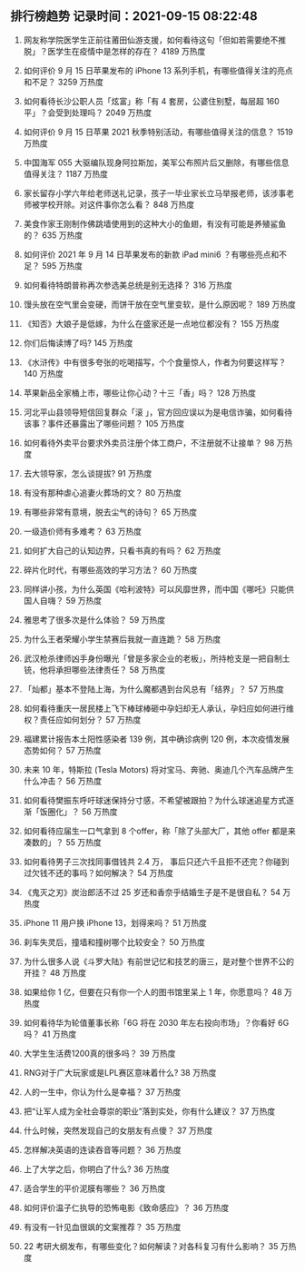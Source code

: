 
## 排行榜趋势 记录时间：2021-09-15 08:22:48
  
  1. 网友称学院医学生正前往莆田仙游支援，如何看待这句「但如若需要绝不推脱」？医学生在疫情中是怎样的存在？ 4189 万热度
    
  2. 如何评价 9 月 15 日苹果发布的 iPhone 13 系列手机，有哪些值得关注的亮点和不足？ 3259 万热度
    
  3. 如何看待长沙公职人员「炫富」称「有 4 套房，公婆住别墅，每层超 160 平」？会受到处理吗？ 2049 万热度
    
  4. 如何评价 9 月 15 日苹果 2021 秋季特别活动，有哪些值得关注的信息？ 1519 万热度
    
  5. 中国海军 055 大驱编队现身阿拉斯加，美军公布照片后又删除，有哪些信息值得关注？ 1187 万热度
    
  6. 家长留存小学六年给老师送礼记录，孩子一毕业家长立马举报老师，该涉事老师被学校开除。对这件事你怎么看？ 848 万热度
    
  7. 美食作家王刚制作佛跳墙使用到的这种大小的鱼翅，有没有可能是养殖鲨鱼的？ 635 万热度
    
  8. 如何评价 2021 年 9 月 14 日苹果发布的新款 iPad mini6 ？有哪些亮点和不足？ 595 万热度
    
  9. 如何看待特朗普称再次参选美总统是别无选择？ 316 万热度
    
  10. 馒头放在空气里会变硬，而饼干放在空气里变软，是什么原因呢？ 189 万热度
    
  11. 《知否》大娘子是低嫁，为什么在盛家还是一点地位都没有？ 155 万热度
    
  12. 你们后悔读博了吗? 145 万热度
    
  13. 《水浒传》中有很多夸张的吃喝描写，个个食量惊人，作者为何要这样写？ 140 万热度
    
  14. 苹果新品全家桶上市，哪些让你心动？十三「香」吗？ 128 万热度
    
  15. 河北平山县领导短信回复群众「滚 」，官方回应误以为是电信诈骗，如何看待该事？事件还暴露出了哪些问题？ 105 万热度
    
  16. 如何看待外卖平台要求外卖员注册个体工商户，不注册就不让接单？ 98 万热度
    
  17. 去大领导家，怎么谈提拔? 91 万热度
    
  18. 有没有那种虐心追妻火葬场的文？ 80 万热度
    
  19. 有哪些非常有意境，脱去尘气的诗句？ 65 万热度
    
  20. 一级造价师有多难考？ 63 万热度
    
  21. 如何扩大自己的认知边界，只看书真的有吗？ 62 万热度
    
  22. 碎片化时代，有哪些高效的学习方法？ 60 万热度
    
  23. 同样讲小孩，为什么英国《哈利波特》可以风靡世界，而中国《哪吒》只能供国人自嗨？ 59 万热度
    
  24. 雅思考了很多次是什么体验？ 59 万热度
    
  25. 为什么王者荣耀小学生禁赛后我就一直连跪？ 58 万热度
    
  26. 武汉枪杀律师凶手身份曝光「曾是多家企业的老板」，所持枪支是一把自制土铳，他将承担哪些法律责任？ 58 万热度
    
  27. 「灿都」基本不登陆上海，为什么魔都遇到台风总有「结界」？ 57 万热度
    
  28. 如何看待重庆一居民楼上飞下棒球棒砸中孕妇却无人承认，孕妇应如何进行维权？责任应如何划分？ 57 万热度
    
  29. 福建累计报告本土阳性感染者 139 例，其中确诊病例 120 例，本次疫情发展态势如何？ 57 万热度
    
  30. 未来 10 年，特斯拉 (Tesla Motors) 将对宝马、奔驰、奥迪几个汽车品牌产生什么冲击？ 56 万热度
    
  31. 如何看待樊振东呼吁球迷保持分寸感，不希望被跟拍？为什么球迷追星方式逐渐「饭圈化」？ 56 万热度
    
  32. 如何看待应届生一口气拿到 8 个offer，称「除了头部大厂，其他 offer 都是来凑数的」？ 55 万热度
    
  33. 如何看待男子三次找同事借钱共 2.4 万， 事后只还六千且拒不还完？你碰到过欠钱不还的事吗？如何解决？ 54 万热度
    
  34. 《鬼灭之刃》炭治郎活不过 25 岁还和香奈乎结婚生子是不是很自私？ 54 万热度
    
  35. iPhone 11 用户换 iPhone 13，划得来吗？ 51 万热度
    
  36. 刹车失灵后，撞墙和撞树哪个比较安全？ 50 万热度
    
  37. 为什么很多人说《斗罗大陆》有前世记忆和技艺的唐三，是对整个世界不公的开挂？ 48 万热度
    
  38. 如果给你 1 亿，但要在只有你一个人的图书馆里呆上 1 年，你愿意吗？ 48 万热度
    
  39. 如何看待华为轮值董事长称「6G 将在 2030 年左右投向市场」？你看好 6G 吗？ 41 万热度
    
  40. 大学生生活费1200真的很多吗？ 39 万热度
    
  41. RNG对于广大玩家或是LPL赛区意味着什么? 38 万热度
    
  42. 人的一生中，你认为什么是幸福？ 37 万热度
    
  43. 把“让军人成为全社会尊崇的职业”落到实处，你有什么建议？ 37 万热度
    
  44. 什么时候，突然发现自己的女朋友有点傻？ 37 万热度
    
  45. 怎样解决英语的连读吞音等问题？ 36 万热度
    
  46. 上了大学之后，你明白了什么? 36 万热度
    
  47. 适合学生的平价泥膜有哪些？ 36 万热度
    
  48. 如何评价温子仁执导的恐怖电影《致命感应》？ 36 万热度
    
  49. 有没有一针见血很飒的文案推荐？ 35 万热度
    
  50. 22 考研大纲发布，有哪些变化？如何解读？对各科复习有什么影响？ 35 万热度
    